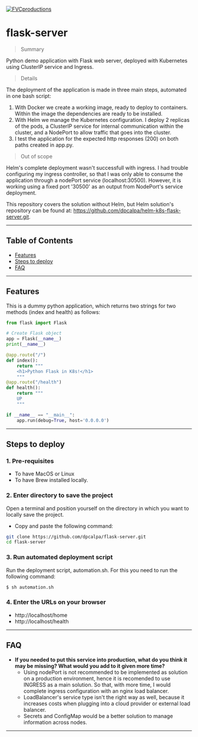 <a href="http://fvcproductions.com"><img src="https://avatars1.githubusercontent.com/u/4284691?v=3&s=200" title="FVCproductions" alt="FVCproductions"></a>

<!-- [![FVCproductions](https://avatars1.githubusercontent.com/u/4284691?v=3&s=200)](http://fvcproductions.com) -->

# flask-server

> Summary

Python demo application with Flask web server, deployed with Kubernetes using ClusterIP service and Ingress.

> Details

The deployment of the application is made in three main steps, automated in one bash script:
1. With Docker we create a working image, ready to deploy to containers. Within the image the dependencies are ready to be installed. 
2. With Helm we manage the Kubernetes configuration. I deploy 2 replicas of the pods, a ClusterIP service for internal communication within the cluster, and a NodePort to allow traffic that goes into the cluster. 
3. I test the application for the expected http responses (200) on both paths created in app.py.

> Out of scope

Helm's complete deployment wasn't successfull with ingress. I had trouble configuring my ingress controller, so that I was only able to consume the application through a nodePort service (localhost:30500). However, it is working using a fixed port '30500' as an output from NodePort's service deployment.

This repository covers the solution without Helm, but Helm solution's repository can be found at: https://github.com/dpcalpa/helm-k8s-flask-server.git.

---

## Table of Contents 

- [Features](#features)
- [Steps to deploy](#steps)
- [FAQ](#faq)

---

## Features

This is a dummy python application, which returns two strings for two methods (index and health) as follows:

```python
from flask import Flask

# Create Flask object
app = Flask(__name__)
print(__name__)

@app.route("/")
def index():
    return """
    <h1>Python Flask in K8s!</h1>
    """
@app.route("/health")
def health():
    return """
    UP
    """

if __name__ == "__main__":
    app.run(debug=True, host='0.0.0.0')
```

---

## Steps to deploy

### 1. Pre-requisites

- To have MacOS or Linux
- To have Brew installed locally.

### 2. Enter directory to save the project

Open a terminal and position yourself on the directory in which you want to locally save the project. 
- Copy and paste the following command: 
```bash
git clone https://github.com/dpcalpa/flask-server.git
cd flask-server
```

### 3. Run automated deployment script

Run the deployment script, automation.sh. For this you need to run the following command:


```bash
$ sh automation.sh
```

### 4. Enter the URLs on your browser

- http://localhost/home
- http://localhost/health

---

## FAQ

- **If you needed to put this service into production, what do you think it may be missing? What would you add to it given more time?**
    - Using nodePort is not recommended to be implemented as solution on a production environment, hence it is recomended to use INGRESS as a main solution. So that, with more time, I would complete ingress configuration with an nginx load balancer.
    - LoadBalancer's service type isn't the right way as well, because it increases costs when plugging into a cloud provider or external load balancer.
    - Secrets and ConfigMap would be a better solution to manage information across nodes.

---
